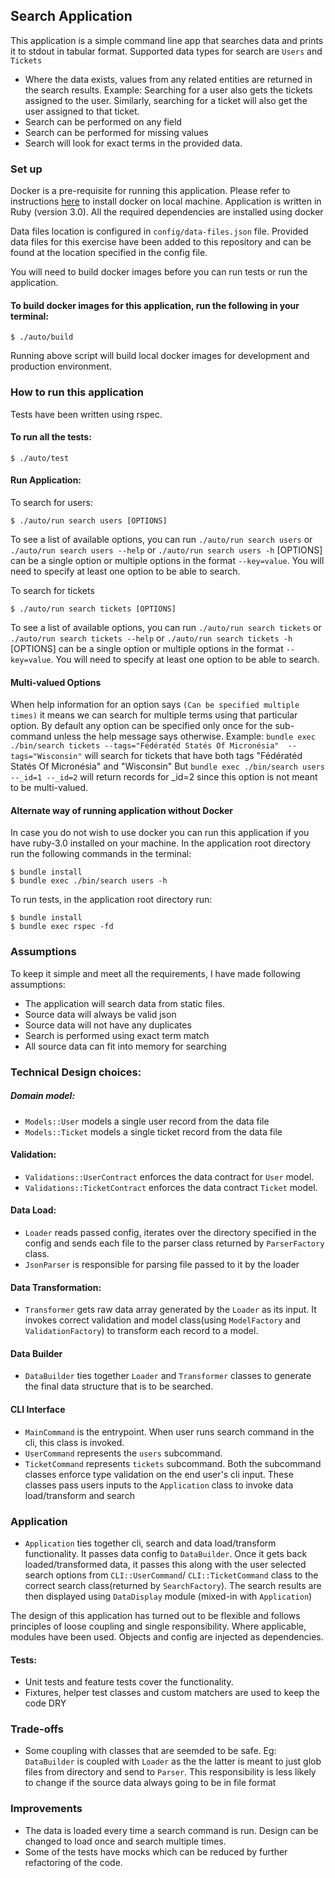 ## Search Application
This application is a simple command line app that searches data and prints it to stdout in tabular format. Supported data types for search are `Users` and `Tickets`

- Where the data exists, values from any related entities are returned in the search results. Example: Searching for a user also gets the tickets assigned to the user. Similarly, searching for a ticket will also get the user assigned to that ticket.
- Search can be performed on any field
- Search can be performed for missing values
- Search will look for exact terms in the provided data.

### Set up

Docker is a pre-requisite for running this application. Please refer to instructions [here](https://docs.docker.com/get-docker/) to install docker on local machine. Application is written in Ruby (version 3.0). All the required dependencies are installed using docker

Data files location is configured in `config/data-files.json` file. Provided data files for this exercise have been added to this repository and can be found at the location specified in the config file.

You will need to build docker images before you can run tests or run the application.

#### To build docker images for this application, run the following in your terminal:

```
$ ./auto/build
```

Running above script will build local docker images for development and production environment.


### How to run this application

Tests have been written using rspec.

#### To run all the tests:
```
$ ./auto/test
```

#### Run Application:

To search for users:

```
$ ./auto/run search users [OPTIONS]
```

To see a list of available options, you can run `./auto/run search users` or `./auto/run search users --help` or `./auto/run search users -h`
[OPTIONS] can be a single option or multiple options in the format `--key=value`. You will need to specify at least one option to be able to search.

To search for tickets

```
$ ./auto/run search tickets [OPTIONS]
```

To see a list of available options, you can run `./auto/run search tickets` or `./auto/run search tickets --help` or `./auto/run search tickets -h`
[OPTIONS] can be a single option or multiple options in the format `--key=value`. You will need to specify at least one option to be able to search.


#### Multi-valued Options
When help information for an option says `(Can be specified multiple times)` it means we can search for multiple terms using that particular option. By default any option can be specified only once for the sub-command unless the help message says otherwise.
Example:
`bundle exec ./bin/search tickets --tags="Fédératéd Statés Of Micronésia"  --tags="Wisconsin"` will search for tickets that have both tags "Fédératéd Statés Of Micronésia" and "Wisconsin"
But `bundle exec ./bin/search users --_id=1 --_id=2` will return records for _id=2 since this option is not meant to be multi-valued.

#### Alternate way of running application without Docker

In case you do not wish to use docker you can run this application if you have ruby-3.0 installed on your machine. In the application root directory run the following commands in the terminal:

```
$ bundle install
$ bundle exec ./bin/search users -h
```

To run tests, in the application root directory run:

```
$ bundle install
$ bundle exec rspec -fd
```

### Assumptions
To keep it simple and meet all the requirements, I have made following assumptions:

- The application will search data from static files.
- Source data will always be valid json
- Source data will not have any duplicates
- Search is performed using exact term match
- All source data can fit into memory for searching

### Technical Design choices:
##### Domain model:
- `Models::User` models a single user record from the data file
- `Models::Ticket` models a single ticket record from the data file
#### Validation:
- `Validations::UserContract` enforces the data contract for `User` model.
- `Validations::TicketContract` enforces the data contract `Ticket` model.
#### Data Load:
- `Loader` reads passed config, iterates over the directory specified in the config and sends each file to the parser class returned by `ParserFactory` class.
- `JsonParser` is responsible for parsing file passed to it by the loader

#### Data Transformation:
- `Transformer` gets raw data array generated by the `Loader` as  its input. It invokes correct validation and model class(using `ModelFactory` and `ValidationFactory`) to transform each record to a model.

#### Data Builder
- `DataBuilder` ties together `Loader` and `Transformer` classes to generate the final data structure that is to be searched.

#### CLI Interface
- `MainCommand` is the entrypoint. When user runs search command in the cli, this class is invoked.
- `UserCommand` represents the `users` subcommand.
- `TicketCommand` represents `tickets` subcommand.
Both the subcommand classes enforce type validation on the end user's cli input. These classes pass users inputs to the `Application` class to invoke data load/transform and search
### Application
- `Application` ties together cli, search and data load/transform functionality. It passes data config to `DataBuilder`. Once it gets back loaded/transformed data, it passes this along with the user selected search options from `CLI::UserCommand`/ `CLI::TicketCommand` class to the correct search class(returned by `SearchFactory`). The search results are then displayed using `DataDisplay` module (mixed-in with `Application`)

The design of this application has turned out to be flexible and follows principles of loose coupling and single responsibility. Where applicable, modules have been used. Objects and config are injected as dependencies.
#### Tests:
- Unit tests and feature tests cover the functionality.
- Fixtures, helper test classes and custom matchers are used to keep the code DRY

### Trade-offs
- Some coupling with classes that are seemded to be safe. Eg: `DataBuilder` is coupled with `Loader` as the the latter is meant to just glob files from directory and send to `Parser`. This responsibility is less likely to change if the source data always going to be in file format

### Improvements
- The data is loaded every time a search command is run. Design can be changed to load once and search multiple times.
- Some of the tests have mocks which can be reduced by further refactoring of the code.